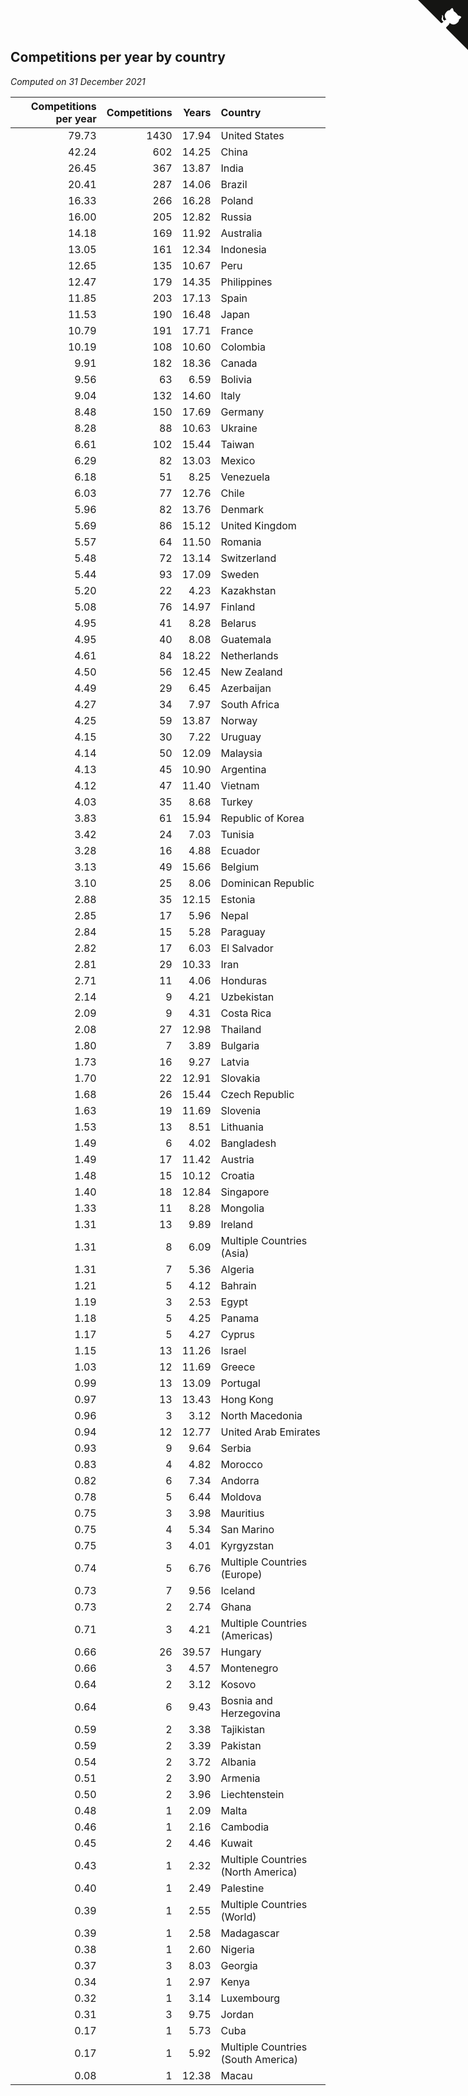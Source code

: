 ## Competitions per year by country

*Computed on 31 December 2021*

| Competitions per year | Competitions | Years | Country |
| ---: | ---: | ---: | :--- |
| 79.73 | 1430 | 17.94 | United States |
| 42.24 | 602 | 14.25 | China |
| 26.45 | 367 | 13.87 | India |
| 20.41 | 287 | 14.06 | Brazil |
| 16.33 | 266 | 16.28 | Poland |
| 16.00 | 205 | 12.82 | Russia |
| 14.18 | 169 | 11.92 | Australia |
| 13.05 | 161 | 12.34 | Indonesia |
| 12.65 | 135 | 10.67 | Peru |
| 12.47 | 179 | 14.35 | Philippines |
| 11.85 | 203 | 17.13 | Spain |
| 11.53 | 190 | 16.48 | Japan |
| 10.79 | 191 | 17.71 | France |
| 10.19 | 108 | 10.60 | Colombia |
| 9.91 | 182 | 18.36 | Canada |
| 9.56 | 63 | 6.59 | Bolivia |
| 9.04 | 132 | 14.60 | Italy |
| 8.48 | 150 | 17.69 | Germany |
| 8.28 | 88 | 10.63 | Ukraine |
| 6.61 | 102 | 15.44 | Taiwan |
| 6.29 | 82 | 13.03 | Mexico |
| 6.18 | 51 | 8.25 | Venezuela |
| 6.03 | 77 | 12.76 | Chile |
| 5.96 | 82 | 13.76 | Denmark |
| 5.69 | 86 | 15.12 | United Kingdom |
| 5.57 | 64 | 11.50 | Romania |
| 5.48 | 72 | 13.14 | Switzerland |
| 5.44 | 93 | 17.09 | Sweden |
| 5.20 | 22 | 4.23 | Kazakhstan |
| 5.08 | 76 | 14.97 | Finland |
| 4.95 | 41 | 8.28 | Belarus |
| 4.95 | 40 | 8.08 | Guatemala |
| 4.61 | 84 | 18.22 | Netherlands |
| 4.50 | 56 | 12.45 | New Zealand |
| 4.49 | 29 | 6.45 | Azerbaijan |
| 4.27 | 34 | 7.97 | South Africa |
| 4.25 | 59 | 13.87 | Norway |
| 4.15 | 30 | 7.22 | Uruguay |
| 4.14 | 50 | 12.09 | Malaysia |
| 4.13 | 45 | 10.90 | Argentina |
| 4.12 | 47 | 11.40 | Vietnam |
| 4.03 | 35 | 8.68 | Turkey |
| 3.83 | 61 | 15.94 | Republic of Korea |
| 3.42 | 24 | 7.03 | Tunisia |
| 3.28 | 16 | 4.88 | Ecuador |
| 3.13 | 49 | 15.66 | Belgium |
| 3.10 | 25 | 8.06 | Dominican Republic |
| 2.88 | 35 | 12.15 | Estonia |
| 2.85 | 17 | 5.96 | Nepal |
| 2.84 | 15 | 5.28 | Paraguay |
| 2.82 | 17 | 6.03 | El Salvador |
| 2.81 | 29 | 10.33 | Iran |
| 2.71 | 11 | 4.06 | Honduras |
| 2.14 | 9 | 4.21 | Uzbekistan |
| 2.09 | 9 | 4.31 | Costa Rica |
| 2.08 | 27 | 12.98 | Thailand |
| 1.80 | 7 | 3.89 | Bulgaria |
| 1.73 | 16 | 9.27 | Latvia |
| 1.70 | 22 | 12.91 | Slovakia |
| 1.68 | 26 | 15.44 | Czech Republic |
| 1.63 | 19 | 11.69 | Slovenia |
| 1.53 | 13 | 8.51 | Lithuania |
| 1.49 | 6 | 4.02 | Bangladesh |
| 1.49 | 17 | 11.42 | Austria |
| 1.48 | 15 | 10.12 | Croatia |
| 1.40 | 18 | 12.84 | Singapore |
| 1.33 | 11 | 8.28 | Mongolia |
| 1.31 | 13 | 9.89 | Ireland |
| 1.31 | 8 | 6.09 | Multiple Countries (Asia) |
| 1.31 | 7 | 5.36 | Algeria |
| 1.21 | 5 | 4.12 | Bahrain |
| 1.19 | 3 | 2.53 | Egypt |
| 1.18 | 5 | 4.25 | Panama |
| 1.17 | 5 | 4.27 | Cyprus |
| 1.15 | 13 | 11.26 | Israel |
| 1.03 | 12 | 11.69 | Greece |
| 0.99 | 13 | 13.09 | Portugal |
| 0.97 | 13 | 13.43 | Hong Kong |
| 0.96 | 3 | 3.12 | North Macedonia |
| 0.94 | 12 | 12.77 | United Arab Emirates |
| 0.93 | 9 | 9.64 | Serbia |
| 0.83 | 4 | 4.82 | Morocco |
| 0.82 | 6 | 7.34 | Andorra |
| 0.78 | 5 | 6.44 | Moldova |
| 0.75 | 3 | 3.98 | Mauritius |
| 0.75 | 4 | 5.34 | San Marino |
| 0.75 | 3 | 4.01 | Kyrgyzstan |
| 0.74 | 5 | 6.76 | Multiple Countries (Europe) |
| 0.73 | 7 | 9.56 | Iceland |
| 0.73 | 2 | 2.74 | Ghana |
| 0.71 | 3 | 4.21 | Multiple Countries (Americas) |
| 0.66 | 26 | 39.57 | Hungary |
| 0.66 | 3 | 4.57 | Montenegro |
| 0.64 | 2 | 3.12 | Kosovo |
| 0.64 | 6 | 9.43 | Bosnia and Herzegovina |
| 0.59 | 2 | 3.38 | Tajikistan |
| 0.59 | 2 | 3.39 | Pakistan |
| 0.54 | 2 | 3.72 | Albania |
| 0.51 | 2 | 3.90 | Armenia |
| 0.50 | 2 | 3.96 | Liechtenstein |
| 0.48 | 1 | 2.09 | Malta |
| 0.46 | 1 | 2.16 | Cambodia |
| 0.45 | 2 | 4.46 | Kuwait |
| 0.43 | 1 | 2.32 | Multiple Countries (North America) |
| 0.40 | 1 | 2.49 | Palestine |
| 0.39 | 1 | 2.55 | Multiple Countries (World) |
| 0.39 | 1 | 2.58 | Madagascar |
| 0.38 | 1 | 2.60 | Nigeria |
| 0.37 | 3 | 8.03 | Georgia |
| 0.34 | 1 | 2.97 | Kenya |
| 0.32 | 1 | 3.14 | Luxembourg |
| 0.31 | 3 | 9.75 | Jordan |
| 0.17 | 1 | 5.73 | Cuba |
| 0.17 | 1 | 5.92 | Multiple Countries (South America) |
| 0.08 | 1 | 12.38 | Macau |


<a href="https://github.com/jonatanklosko/wca_statistics" class="github-corner" aria-label="View source on Github"><svg width="80" height="80" viewBox="0 0 250 250" style="fill:#151513; color:#fff; position: absolute; top: 0; border: 0; right: 0;" aria-hidden="true"><path d="M0,0 L115,115 L130,115 L142,142 L250,250 L250,0 Z"></path><path d="M128.3,109.0 C113.8,99.7 119.0,89.6 119.0,89.6 C122.0,82.7 120.5,78.6 120.5,78.6 C119.2,72.0 123.4,76.3 123.4,76.3 C127.3,80.9 125.5,87.3 125.5,87.3 C122.9,97.6 130.6,101.9 134.4,103.2" fill="currentColor" style="transform-origin: 130px 106px;" class="octo-arm"></path><path d="M115.0,115.0 C114.9,115.1 118.7,116.5 119.8,115.4 L133.7,101.6 C136.9,99.2 139.9,98.4 142.2,98.6 C133.8,88.0 127.5,74.4 143.8,58.0 C148.5,53.4 154.0,51.2 159.7,51.0 C160.3,49.4 163.2,43.6 171.4,40.1 C171.4,40.1 176.1,42.5 178.8,56.2 C183.1,58.6 187.2,61.8 190.9,65.4 C194.5,69.0 197.7,73.2 200.1,77.6 C213.8,80.2 216.3,84.9 216.3,84.9 C212.7,93.1 206.9,96.0 205.4,96.6 C205.1,102.4 203.0,107.8 198.3,112.5 C181.9,128.9 168.3,122.5 157.7,114.1 C157.9,116.9 156.7,120.9 152.7,124.9 L141.0,136.5 C139.8,137.7 141.6,141.9 141.8,141.8 Z" fill="currentColor" class="octo-body"></path></svg></a><style>.github-corner:hover .octo-arm{animation:octocat-wave 560ms ease-in-out}@keyframes octocat-wave{0%,100%{transform:rotate(0)}20%,60%{transform:rotate(-25deg)}40%,80%{transform:rotate(10deg)}}@media (max-width:500px){.github-corner:hover .octo-arm{animation:none}.github-corner .octo-arm{animation:octocat-wave 560ms ease-in-out}}</style>
